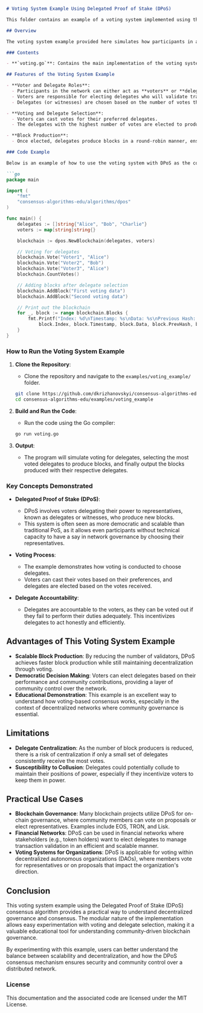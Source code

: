 ```md
# Voting System Example Using Delegated Proof of Stake (DPoS)

This folder contains an example of a voting system implemented using the **Delegated Proof of Stake (DPoS)** consensus algorithm. The example illustrates how voting can be conducted in a distributed environment, where participants can vote for trusted delegates who represent them in validating transactions and creating blocks. This scenario helps demonstrate how decentralized governance and consensus can be achieved through voting.

## Overview

The voting system example provided here simulates how participants in a decentralized network can elect delegates to validate blocks of data. This example is based on DPoS, a consensus algorithm that is designed for fast and efficient consensus by reducing the number of block producers through community voting.

### Contents

- **`voting.go`**: Contains the main implementation of the voting system, utilizing the Delegated Proof of Stake consensus algorithm.

## Features of the Voting System Example

- **Voter and Delegate Roles**:
  - Participants in the network can either act as **voters** or **delegates**.
  - Voters are responsible for electing delegates who will validate transactions and produce new blocks.
  - Delegates (or witnesses) are chosen based on the number of votes they receive from voters.

- **Voting and Delegate Selection**:
  - Voters can cast votes for their preferred delegates.
  - The delegates with the highest number of votes are elected to produce blocks.

- **Block Production**:
  - Once elected, delegates produce blocks in a round-robin manner, ensuring that the network remains active and produces new blocks consistently.

### Code Example

Below is an example of how to use the voting system with DPoS as the consensus algorithm:

```go
package main

import (
    "fmt"
    "consensus-algorithms-edu/algorithms/dpos"
)

func main() {
    delegates := []string{"Alice", "Bob", "Charlie"}
    voters := map[string]string{}

    blockchain := dpos.NewBlockchain(delegates, voters)

    // Voting for delegates
    blockchain.Vote("Voter1", "Alice")
    blockchain.Vote("Voter2", "Bob")
    blockchain.Vote("Voter3", "Alice")
    blockchain.CountVotes()

    // Adding blocks after delegate selection
    blockchain.AddBlock("First voting data")
    blockchain.AddBlock("Second voting data")

    // Print out the blockchain
    for _, block := range blockchain.Blocks {
        fmt.Printf("Index: %d\nTimestamp: %s\nData: %s\nPrevious Hash: %s\nHash: %s\nDelegate: %s\n\n", 
            block.Index, block.Timestamp, block.Data, block.PrevHash, block.Hash, block.Delegate)
    }
}
```

### How to Run the Voting System Example

1. **Clone the Repository**:
   - Clone the repository and navigate to the `examples/voting_example/` folder.

   ```bash
   git clone https://github.com/dkrizhanovskyi/consensus-algorithms-edu.git
   cd consensus-algorithms-edu/examples/voting_example
   ```

2. **Build and Run the Code**:
   - Run the code using the Go compiler:

   ```bash
   go run voting.go
   ```

3. **Output**:
   - The program will simulate voting for delegates, selecting the most voted delegates to produce blocks, and finally output the blocks produced with their respective delegates.

### Key Concepts Demonstrated

- **Delegated Proof of Stake (DPoS)**:
  - DPoS involves voters delegating their power to representatives, known as delegates or witnesses, who produce new blocks.
  - This system is often seen as more democratic and scalable than traditional PoS, as it allows even participants without technical capacity to have a say in network governance by choosing their representatives.

- **Voting Process**:
  - The example demonstrates how voting is conducted to choose delegates.
  - Voters can cast their votes based on their preferences, and delegates are elected based on the votes received.

- **Delegate Accountability**:
  - Delegates are accountable to the voters, as they can be voted out if they fail to perform their duties adequately. This incentivizes delegates to act honestly and efficiently.

## Advantages of This Voting System Example

- **Scalable Block Production**: By reducing the number of validators, DPoS achieves faster block production while still maintaining decentralization through voting.
- **Democratic Decision Making**: Voters can elect delegates based on their performance and community contributions, providing a layer of community control over the network.
- **Educational Demonstration**: This example is an excellent way to understand how voting-based consensus works, especially in the context of decentralized networks where community governance is essential.

## Limitations

- **Delegate Centralization**: As the number of block producers is reduced, there is a risk of centralization if only a small set of delegates consistently receive the most votes.
- **Susceptibility to Collusion**: Delegates could potentially collude to maintain their positions of power, especially if they incentivize voters to keep them in power.

## Practical Use Cases

- **Blockchain Governance**: Many blockchain projects utilize DPoS for on-chain governance, where community members can vote on proposals or elect representatives. Examples include EOS, TRON, and Lisk.
- **Financial Networks**: DPoS can be used in financial networks where stakeholders (e.g., token holders) want to elect delegates to manage transaction validation in an efficient and scalable manner.
- **Voting Systems for Organizations**: DPoS is applicable for voting within decentralized autonomous organizations (DAOs), where members vote for representatives or on proposals that impact the organization's direction.

## Conclusion

This voting system example using the Delegated Proof of Stake (DPoS) consensus algorithm provides a practical way to understand decentralized governance and consensus. The modular nature of the implementation allows easy experimentation with voting and delegate selection, making it a valuable educational tool for understanding community-driven blockchain governance.

By experimenting with this example, users can better understand the balance between scalability and decentralization, and how the DPoS consensus mechanism ensures security and community control over a distributed network.

### License

This documentation and the associated code are licensed under the MIT License.